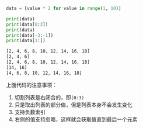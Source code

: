 ```python
data = [value * 2 for value in range(1, 10)]

print(data)
print(data[0:3])
print(data)
print(data[-3:-1])
print(data[1:])
```

```bash
[2, 4, 6, 8, 10, 12, 14, 16, 18]
[2, 4, 6]
[2, 4, 6, 8, 10, 12, 14, 16, 18]
[14, 16]
[4, 6, 8, 10, 12, 14, 16, 18]
```

上面代码的注意事项：

1. 切割列表是右闭合的，即`[0:3)`
2. 只是取出列表的部分值，但是列表本身不会发生变化
3. 支持负数索引
4. 右侧的值支持忽略，这样就会获取值直到最后一个元素